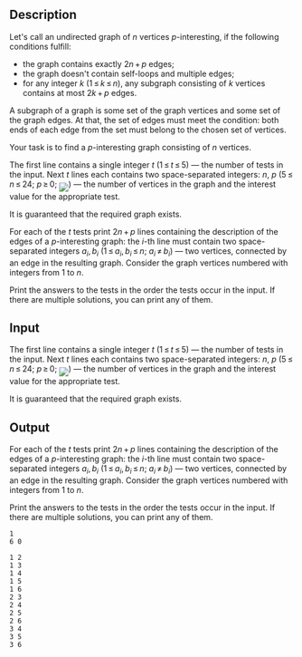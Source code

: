 ## Description

<div><p>Let's call an undirected graph of <span class="tex-span"><i>n</i></span> vertices <span class="tex-font-style-it"><span class="tex-span"><i>p</i></span>-interesting</span>, if the following conditions fulfill: </p><ul> <li> the graph contains exactly <span class="tex-span">2<i>n</i> + <i>p</i></span> edges; </li><li> the graph doesn't contain self-loops and multiple edges; </li><li> for any integer <span class="tex-span"><i>k</i></span> (<span class="tex-span">1 ≤ <i>k</i> ≤ <i>n</i></span>), any subgraph consisting of <span class="tex-span"><i>k</i></span> vertices contains at most <span class="tex-span">2<i>k</i> + <i>p</i></span> edges. </li></ul><p>A <span class="tex-font-style-it">subgraph</span> of a graph is some set of the graph vertices and some set of the graph edges. At that, the set of edges must meet the condition: both ends of each edge from the set must belong to the chosen set of vertices. </p><p>Your task is to find a <span class="tex-font-style-it"><span class="tex-span"><i>p</i></span>-interesting</span> graph consisting of <span class="tex-span"><i>n</i></span> vertices.</p></div><div class="input-specification"><p>The first line contains a single integer <span class="tex-span"><i>t</i></span> (<span class="tex-span">1 ≤ <i>t</i> ≤ 5</span>) — the number of tests in the input. Next <span class="tex-span"><i>t</i></span> lines each contains two space-separated integers: <span class="tex-span"><i>n</i></span>, <span class="tex-span"><i>p</i></span> (<span class="tex-span">5 ≤ <i>n</i> ≤ 24</span>; <span class="tex-span"><i>p</i> ≥ 0</span>; <img align="middle" class="tex-formula" src="file://2X6oMFAb.png" style="max-width: 100.0%;max-height: 100.0%;">) — the number of vertices in the graph and the interest value for the appropriate test. </p><p>It is guaranteed that the required graph exists.</p></div><div class="output-specification"><p>For each of the <span class="tex-span"><i>t</i></span> tests print <span class="tex-span">2<i>n</i> + <i>p</i></span> lines containing the description of the edges of a <span class="tex-font-style-it"><span class="tex-span"><i>p</i></span>-interesting</span> graph: the <span class="tex-span"><i>i</i></span>-th line must contain two space-separated integers <span class="tex-span"><i>a</i><sub class="lower-index"><i>i</i></sub>, <i>b</i><sub class="lower-index"><i>i</i></sub></span> (<span class="tex-span">1 ≤ <i>a</i><sub class="lower-index"><i>i</i></sub>, <i>b</i><sub class="lower-index"><i>i</i></sub> ≤ <i>n</i>;&nbsp;<i>a</i><sub class="lower-index"><i>i</i></sub> ≠ <i>b</i><sub class="lower-index"><i>i</i></sub></span>) — two vertices, connected by an edge in the resulting graph. Consider the graph vertices numbered with integers from <span class="tex-span">1</span> to <span class="tex-span"><i>n</i></span>. </p><p>Print the answers to the tests in the order the tests occur in the input. If there are multiple solutions, you can print any of them.</p></div>

## Input

<p>The first line contains a single integer <span class="tex-span"><i>t</i></span> (<span class="tex-span">1 ≤ <i>t</i> ≤ 5</span>) — the number of tests in the input. Next <span class="tex-span"><i>t</i></span> lines each contains two space-separated integers: <span class="tex-span"><i>n</i></span>, <span class="tex-span"><i>p</i></span> (<span class="tex-span">5 ≤ <i>n</i> ≤ 24</span>; <span class="tex-span"><i>p</i> ≥ 0</span>; <img align="middle" class="tex-formula" src="file://2X6oMFAb.png" style="max-width: 100.0%;max-height: 100.0%;">) — the number of vertices in the graph and the interest value for the appropriate test. </p><p>It is guaranteed that the required graph exists.</p>

## Output

<p>For each of the <span class="tex-span"><i>t</i></span> tests print <span class="tex-span">2<i>n</i> + <i>p</i></span> lines containing the description of the edges of a <span class="tex-font-style-it"><span class="tex-span"><i>p</i></span>-interesting</span> graph: the <span class="tex-span"><i>i</i></span>-th line must contain two space-separated integers <span class="tex-span"><i>a</i><sub class="lower-index"><i>i</i></sub>, <i>b</i><sub class="lower-index"><i>i</i></sub></span> (<span class="tex-span">1 ≤ <i>a</i><sub class="lower-index"><i>i</i></sub>, <i>b</i><sub class="lower-index"><i>i</i></sub> ≤ <i>n</i>;&nbsp;<i>a</i><sub class="lower-index"><i>i</i></sub> ≠ <i>b</i><sub class="lower-index"><i>i</i></sub></span>) — two vertices, connected by an edge in the resulting graph. Consider the graph vertices numbered with integers from <span class="tex-span">1</span> to <span class="tex-span"><i>n</i></span>. </p><p>Print the answers to the tests in the order the tests occur in the input. If there are multiple solutions, you can print any of them.</p>





```input1
1
6 0

```




```output1
1 2
1 3
1 4
1 5
1 6
2 3
2 4
2 5
2 6
3 4
3 5
3 6

```


